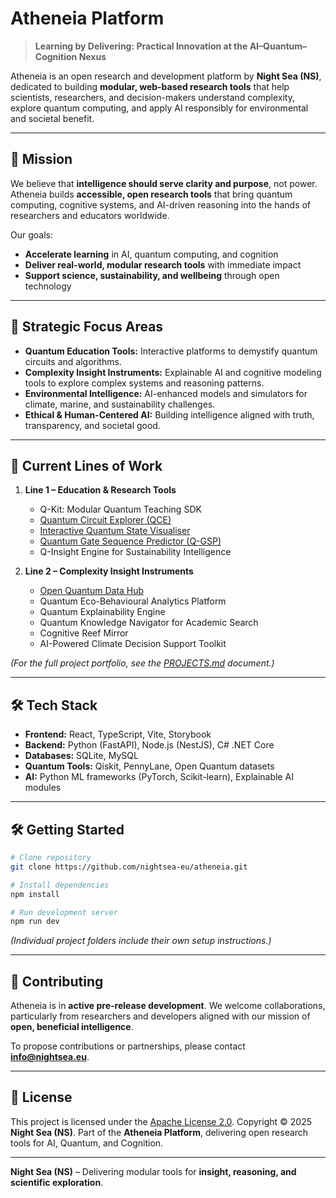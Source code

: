 # Atheneia Platform

> **Learning by Delivering: Practical Innovation at the AI–Quantum–Cognition Nexus**

Atheneia is an open research and development platform by **Night Sea (NS)**, dedicated to building **modular, web-based research tools** that help scientists, researchers, and decision-makers understand complexity, explore quantum computing, and apply AI responsibly for environmental and societal benefit.

---

## 🌌 Mission

We believe that **intelligence should serve clarity and purpose**, not power.
Atheneia builds **accessible, open research tools** that bring quantum computing, cognitive systems, and AI-driven reasoning into the hands of researchers and educators worldwide.

Our goals:

* **Accelerate learning** in AI, quantum computing, and cognition
* **Deliver real-world, modular research tools** with immediate impact
* **Support science, sustainability, and wellbeing** through open technology

---

## 🌭 Strategic Focus Areas

* **Quantum Education Tools:** Interactive platforms to demystify quantum circuits and algorithms.
* **Complexity Insight Instruments:** Explainable AI and cognitive modeling tools to explore complex systems and reasoning patterns.
* **Environmental Intelligence:** AI-enhanced models and simulators for climate, marine, and sustainability challenges.
* **Ethical & Human-Centered AI:** Building intelligence aligned with truth, transparency, and societal good.

---

## 🚀 Current Lines of Work

1. **Line 1 – Education & Research Tools**

   * Q-Kit: Modular Quantum Teaching SDK
   * [Quantum Circuit Explorer (QCE)](../foundational/qce/README.md)
   * [Interactive Quantum State Visualiser](../foundational/state-visualiser/README.md)
   * [Quantum Gate Sequence Predictor (Q-GSP)](../foundational/q-gsp/README.md)
   * Q-Insight Engine for Sustainability Intelligence

2. **Line 2 – Complexity Insight Instruments**
   * [Open Quantum Data Hub](../instruments/open-data-hub/README.md)
   * Quantum Eco-Behavioural Analytics Platform
   * Quantum Explainability Engine
   * Quantum Knowledge Navigator for Academic Search
   * Cognitive Reef Mirror
   * AI-Powered Climate Decision Support Toolkit

*(For the full project portfolio, see the [PROJECTS.md](./PROJECTS.md) document.)*

---

## 🛠️ Tech Stack

* **Frontend:** React, TypeScript, Vite, Storybook
* **Backend:** Python (FastAPI), Node.js (NestJS), C# .NET Core
* **Databases:** SQLite, MySQL
* **Quantum Tools:** Qiskit, PennyLane, Open Quantum datasets
* **AI:** Python ML frameworks (PyTorch, Scikit-learn), Explainable AI modules

---

## 🛠️ Getting Started

```bash
# Clone repository
git clone https://github.com/nightsea-eu/atheneia.git

# Install dependencies
npm install

# Run development server
npm run dev
```

*(Individual project folders include their own setup instructions.)*

---

## 🤝 Contributing

Atheneia is in **active pre-release development**.
We welcome collaborations, particularly from researchers and developers aligned with our mission of **open, beneficial intelligence**.

To propose contributions or partnerships, please contact **[info@nightsea.eu](mailto:info@nightsea.eu)**.

---

## 📜 License

This project is licensed under the [Apache License 2.0](./LICENSE).
Copyright © 2025 **Night Sea (NS)**.
Part of the **Atheneia Platform**, delivering open research tools for AI, Quantum, and Cognition.

---

**Night Sea (NS)** – Delivering modular tools for **insight, reasoning, and scientific exploration**.
